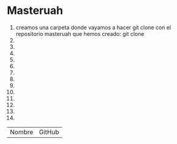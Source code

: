 # Masteruah

<ol>
<li>creamos una carpeta donde vayamos a hacer git clone con el repositorio masteruah que hemos creado:
git clone</li>
<li></li>
<li></li>
<li></li>
<li></li>
<li></li>
<li></li>
<li></li>
<li></li>
<li></li>
<li></li>
<li></li>
<li></li>
<li></li>
</ol>






<table>
<tr>

<td>Nombre</td>
<td>GitHub</td>


</tr>


</table>
